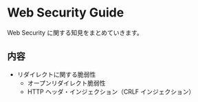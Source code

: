 # Web Security Guide

Web Security に関する知見をまとめていきます。

## 内容

-   リダイレクトに関する脆弱性
    -   オープンリダイレクト脆弱性
    -   HTTP ヘッダ・インジェクション（CRLF インジェクション）
